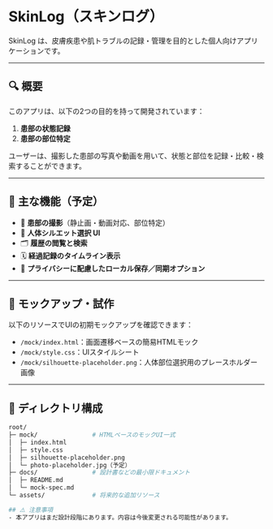 # SkinLog（スキンログ）

SkinLog は、皮膚疾患や肌トラブルの記録・管理を目的とした個人向けアプリケーションです。

---

## 🔍 概要

このアプリは、以下の2つの目的を持って開発されています：

1. **患部の状態記録**
2. **患部の部位特定**

ユーザーは、撮影した患部の写真や動画を用いて、状態と部位を記録・比較・検索することができます。

---

## 🎯 主な機能（予定）

- 📸 **患部の撮影**（静止画・動画対応、部位特定）
- 🧍 **人体シルエット選択 UI**
- 🗂️ **履歴の閲覧と検索**
- 🗓️ **経過記録のタイムライン表示**
- 🔐 **プライバシーに配慮したローカル保存／同期オプション**

---

## 🧪 モックアップ・試作

以下のリソースでUIの初期モックアップを確認できます：

- `/mock/index.html`：画面遷移ベースの簡易HTMLモック
- `/mock/style.css`：UIスタイルシート
- `/mock/silhouette-placeholder.png`：人体部位選択用のプレースホルダー画像

---

## 📁 ディレクトリ構成

```bash
root/
├─ mock/               # HTMLベースのモックUI一式
│  ├─ index.html
│  ├─ style.css
│  ├─ silhouette-placeholder.png
│  └─ photo-placeholder.jpg（予定）
├─ docs/               # 設計書などの最小限ドキュメント
│  ├─ README.md
│  └─ mock-spec.md
└─ assets/             # 将来的な追加リソース

## ⚠️ 注意事項
- 本アプリはまだ設計段階にあります。内容は今後変更される可能性があります。
